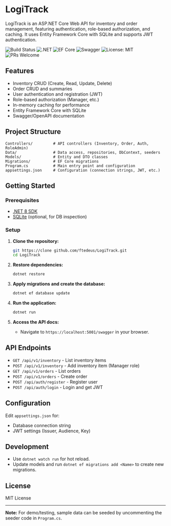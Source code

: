 # LogiTrack

LogiTrack is an ASP.NET Core Web API for inventory and order management, featuring authentication, role-based authorization, and caching. It uses Entity Framework Core with SQLite and supports JWT authentication.
 

 ![Build Status](https://github.com/ftedeus/LogiTrack/actions/workflows/ci-cd-pipeline.yml/badge.svg)
![.NET](https://img.shields.io/badge/.NET-8.0-blueviolet?logo=dotnet)
![EF Core](https://img.shields.io/badge/EF%20Core-8.0-blue?logo=ef)
![Swagger](https://img.shields.io/badge/Swagger-UI-green?logo=swagger)
![License: MIT](https://img.shields.io/badge/License-MIT-yellow.svg)
![PRs Welcome](https://img.shields.io/badge/PRs-welcome-brightgreen.svg)

## Features

- Inventory CRUD (Create, Read, Update, Delete)
- Order CRUD and summaries
- User authentication and registration (JWT)
- Role-based authorization (Manager, etc.)
- In-memory caching for performance
- Entity Framework Core with SQLite
- Swagger/OpenAPI documentation

## Project Structure

```
Controllers/         # API controllers (Inventory, Order, Auth, RoleAdmin)
Data/                # Data access, repositories, DbContext, seeders
Models/              # Entity and DTO classes
Migrations/          # EF Core migrations
Program.cs           # Main entry point and configuration
appsettings.json     # Configuration (connection strings, JWT, etc.)
```

## Getting Started

### Prerequisites

- [.NET 8 SDK](https://dotnet.microsoft.com/download)
- [SQLite](https://www.sqlite.org/download.html) (optional, for DB inspection)

### Setup

1. **Clone the repository:**
   ```sh
   git https://clone github.com/ftedeus/LogiTrack.git
   cd LogiTrack
   ```

2. **Restore dependencies:**
   ```sh
   dotnet restore
   ```

3. **Apply migrations and create the database:**
   ```sh
   dotnet ef database update
   ```

4. **Run the application:**
   ```sh
   dotnet run
   ```

5. **Access the API docs:**
   - Navigate to `https://localhost:5001/swagger` in your browser.

## API Endpoints

- `GET /api/v1/inventory` - List inventory items
- `POST /api/v1/inventory` - Add inventory item (Manager role)
- `GET /api/v1/orders` - List orders
- `POST /api/v1/orders` - Create order
- `POST /api/auth/register` - Register user
- `POST /api/auth/login` - Login and get JWT

## Configuration

Edit `appsettings.json` for:

- Database connection string
- JWT settings (Issuer, Audience, Key)

## Development

- Use `dotnet watch run` for hot reload.
- Update models and run `dotnet ef migrations add <Name>` to create new migrations.

## License

MIT License

---

**Note:** For demo/testing, sample data can be seeded by uncommenting the seeder code in `Program.cs`.
